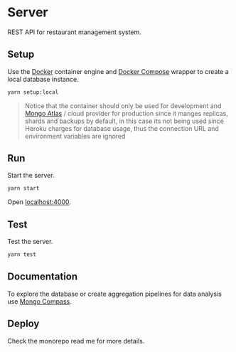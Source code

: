 # Server

REST API for restaurant management system.

## Setup

Use the [Docker](https://www.docker.com/) container engine and [Docker Compose](https://docs.docker.com/compose/) wrapper to create a local database instance.

```sh
yarn setup:local
```

> Notice that the container should only be used for development and [Mongo Atlas](https://www.mongodb.com/atlas/database) / cloud provider for production since it manges replicas, shards and backups by default, in this case its not being used since Heroku charges for database usage, thus the connection URL and environment variables are ignored

## Run

Start the server.

```sh
yarn start
```

Open [localhost:4000](http://localhost:4000).

## Test

Test the server.

```sh
yarn test
```

## Documentation

To explore the database or create aggregation pipelines for data analysis use [Mongo Compass](https://www.mongodb.com/products/compass).

## Deploy

Check the monorepo read me for more details.
